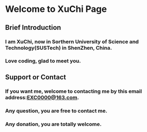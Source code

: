 # Welcome to XuChi Page

## Brief Introduction
### I am XuChi, now in Sorthern University of Science and Technology(SUSTech) in ShenZhen, China. <br>
### Love coding, glad to meet you.


## Support or Contact
### If you want me, welcome to contacting me by this email address:EXC0000@163.com.<br>
### Any question, you are free to contact me.<br>
### Any donation, you are totally welcome.
